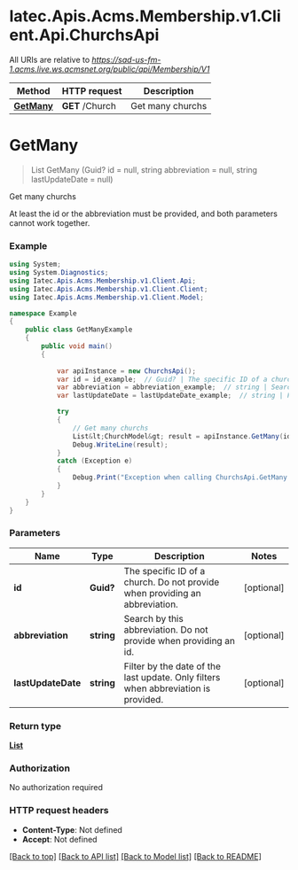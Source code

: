 # Iatec.Apis.Acms.Membership.v1.Client.Api.ChurchsApi

All URIs are relative to *https://sad-us-fm-1.acms.live.ws.acmsnet.org/public/api/Membership/V1*

Method | HTTP request | Description
------------- | ------------- | -------------
[**GetMany**](ChurchsApi.md#getmany) | **GET** /Church | Get many churchs


<a name="getmany"></a>
# **GetMany**
> List<ChurchModel> GetMany (Guid? id = null, string abbreviation = null, string lastUpdateDate = null)

Get many churchs

At least the id or the abbreviation must be provided, and both parameters cannot work together.

### Example
```csharp
using System;
using System.Diagnostics;
using Iatec.Apis.Acms.Membership.v1.Client.Api;
using Iatec.Apis.Acms.Membership.v1.Client.Client;
using Iatec.Apis.Acms.Membership.v1.Client.Model;

namespace Example
{
    public class GetManyExample
    {
        public void main()
        {
            
            var apiInstance = new ChurchsApi();
            var id = id_example;  // Guid? | The specific ID of a church. Do not provide when providing an abbreviation. (optional) 
            var abbreviation = abbreviation_example;  // string | Search by this abbreviation. Do not provide when providing an id. (optional) 
            var lastUpdateDate = lastUpdateDate_example;  // string | Filter by the date of the last update. Only filters when abbreviation is provided. (optional) 

            try
            {
                // Get many churchs
                List&lt;ChurchModel&gt; result = apiInstance.GetMany(id, abbreviation, lastUpdateDate);
                Debug.WriteLine(result);
            }
            catch (Exception e)
            {
                Debug.Print("Exception when calling ChurchsApi.GetMany: " + e.Message );
            }
        }
    }
}
```

### Parameters

Name | Type | Description  | Notes
------------- | ------------- | ------------- | -------------
 **id** | **Guid?**| The specific ID of a church. Do not provide when providing an abbreviation. | [optional] 
 **abbreviation** | **string**| Search by this abbreviation. Do not provide when providing an id. | [optional] 
 **lastUpdateDate** | **string**| Filter by the date of the last update. Only filters when abbreviation is provided. | [optional] 

### Return type

[**List<ChurchModel>**](ChurchModel.md)

### Authorization

No authorization required

### HTTP request headers

 - **Content-Type**: Not defined
 - **Accept**: Not defined

[[Back to top]](#) [[Back to API list]](../README.md#documentation-for-api-endpoints) [[Back to Model list]](../README.md#documentation-for-models) [[Back to README]](../README.md)

